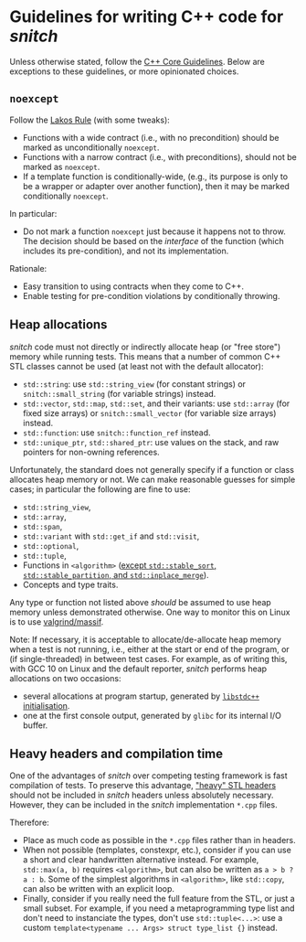 # Guidelines for writing C++ code for *snitch*

Unless otherwise stated, follow the [C++ Core Guidelines](https://isocpp.github.io/CppCoreGuidelines/CppCoreGuidelines). Below are exceptions to these guidelines, or more opinionated choices.


## `noexcept`

Follow the [Lakos Rule](https://quuxplusone.github.io/blog/2018/04/25/the-lakos-rule/) (with some tweaks):
 - Functions with a wide contract (i.e., with no precondition) should be marked as unconditionally `noexcept`.
 - Functions with a narrow contract (i.e., with preconditions), should not be marked as `noexcept`.
 - If a template function is conditionally-wide, (e.g., its purpose is only to be a wrapper or adapter over another function), then it may be marked conditionally `noexcept`.

In particular:
 - Do not mark a function `noexcept` just because it happens not to throw. The decision should be based on the *interface* of the function (which includes its pre-condition), and not its implementation.

Rationale:
 - Easy transition to using contracts when they come to C++.
 - Enable testing for pre-condition violations by conditionally throwing.


## Heap allocations

*snitch* code must not directly or indirectly allocate heap (or "free store") memory while running tests. This means that a number of common C++ STL classes cannot be used (at least not with the default allocator):
 - `std::string`: use `std::string_view` (for constant strings) or `snitch::small_string` (for variable strings) instead.
 - `std::vector`, `std::map`, `std::set`, and their variants: use `std::array` (for fixed size arrays) or `snitch::small_vector` (for variable size arrays) instead.
 - `std::function`: use `snitch::function_ref` instead.
 - `std::unique_ptr`, `std::shared_ptr`: use values on the stack, and raw pointers for non-owning references.

Unfortunately, the standard does not generally specify if a function or class allocates heap memory or not. We can make reasonable guesses for simple cases; in particular the following are fine to use:
 - `std::string_view`,
 - `std::array`,
 - `std::span`,
 - `std::variant` with `std::get_if` and `std::visit`,
 - `std::optional`,
 - `std::tuple`,
 - Functions in `<algorithm>` ([except `std::stable_sort`, `std::stable_partition`, and `std::inplace_merge`](https://stackoverflow.com/a/46714875/1565581)).
 - Concepts and type traits.

Any type or function not listed above *should* be assumed to use heap memory unless demonstrated otherwise. One way to monitor this on Linux is to use [valgrind/massif](https://valgrind.org/docs/manual/ms-manual.html).

Note: If necessary, it is acceptable to allocate/de-allocate heap memory when a test is not running, i.e., either at the start or end of the program, or (if single-threaded) in between test cases. For example, as of writing this, with GCC 10 on Linux and the default reporter, *snitch* performs heap allocations on two occasions:
 - several allocations at program startup, generated by [`libstdc++` initialisation](https://gcc.gnu.org/bugzilla/show_bug.cgi?id=68606).
 - one at the first console output, generated by `glibc` for its internal I/O buffer.


## Heavy headers and compilation time

One of the advantages of *snitch* over competing testing framework is fast compilation of tests. To preserve this advantage, ["heavy" STL headers](https://artificial-mind.net/projects/compile-health/) should not be included in *snitch* headers unless absolutely necessary. However, they can be included in the *snitch* implementation `*.cpp` files.

Therefore:
 - Place as much code as possible in the `*.cpp` files rather than in headers.
 - When not possible (templates, constexpr, etc.), consider if you can use a short and clear handwritten alternative instead. For example, `std::max(a, b)` requires `<algorithm>`, but can also be written as `a > b ? a : b`. Some of the simplest algorithms in `<algorithm>`, like `std::copy`, can also be written with an explicit loop.
 - Finally, consider if you really need the full feature from the STL, or just a small subset. For example, if you need a metaprogramming type list and don't need to instanciate the types, don't use `std::tuple<...>`: use a custom `template<typename ... Args> struct type_list {}` instead.
